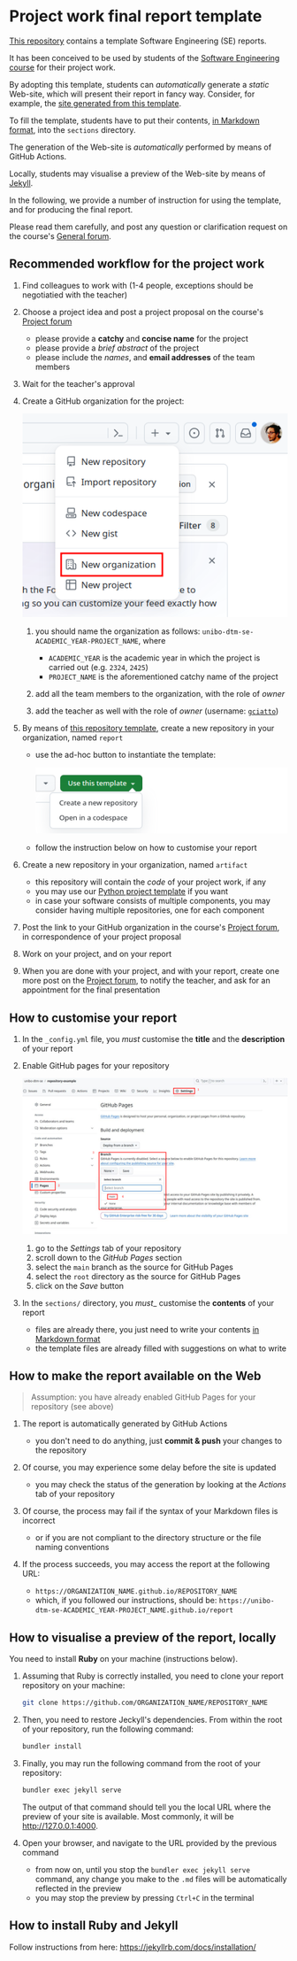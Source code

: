 # Project work final report template

[This repository][template-repo] contains a template Software Engineering (SE) reports.

It has been conceived to be used by students of the [Software Engineering course][course-site] 
for their project work.

By adopting this template, students can _automatically_ generate a _static_ Web-site,
which will present their report in fancy way.
Consider, for example, the [site generated from this template][template-site].

To fill the template, students have to put their contents, [in Markdown format][markdown-cheatsheet], 
into the `sections` directory.

The generation of the Web-site is _automatically_ performed by means of GitHub Actions.

Locally, students may visualise a preview of the Web-site by means of [Jekyll][jeckyll-home].

In the following, we provide a number of instruction for using the template,
and for producing the final report.

Please read them carefully, and post any question or clarification request on the 
course's [General forum][general-forum].

## Recommended workflow for the project work

1. Find colleagues to work with (1-4 people, exceptions should be negotiatied with the teacher)

2. Choose a project idea and post a project proposal on the course's [Project forum][project-forum]
    * please provide a __catchy__ and __concise name__ for the project
    * please provide a _brief abstract_ of the project
    * please include the _names_, and __email addresses__ of the team members

3. Wait for the teacher's approval

4. Create a GitHub organization for the project:

    !["New organization" button on GitHub](pictures/github-new-org.png)

    1. you should name the organization as follows: `unibo-dtm-se-ACADEMIC_YEAR-PROJECT_NAME`, where
        * `ACADEMIC_YEAR` is the academic year in which the project is carried out (e.g. `2324`, `2425`)
        * `PROJECT_NAME` is the aforementioned catchy name of the project

    2. add all the team members to the organization, with the role of _owner_

    3. add the teacher as well with the role of _owner_ (username: [`gciatto`](https://github.com/gciatto))

5. By means of [this repository template][template-repo], create a new repository in your organization, named `report`
    * use the ad-hoc button to instantiate the template:

        !["Use this template" button on GitHub](pictures/github-use-template.png)

    * follow the instruction below on how to customise your report

6. Create a new repository in your organization, named `artifact`
    * this repository will contain the _code_ of your project work, if any
    * you may use our [Python project template](https://github.com/unibo-dtm-se/template-python-project) if you want
    * in case your software consists of multiple components, you may consider having multiple repositories, one for each component

7. Post the link to your GitHub organization in the course's [Project forum][project-forum],
in correspondence of your project proposal

8. Work on your project, and on your report

9. When you are done with your project, and with your report, create one more post on the [Project forum][project-forum],
to notify the teacher, and ask for an appointment for the final presentation

## How to customise your report

1. In the `_config.yml` file, you _must_ customise the __title__ and the __description__ of your report

2. Enable GitHub pages for your repository

    !["Enable GitHub pages for your repository"](pictures/github-pages.png)

    1. go to the _Settings_ tab of your repository
    2. scroll down to the _GitHub Pages_ section
    3. select the `main` branch as the source for GitHub Pages
    4. select the `root` directory as the source for GitHub Pages
    5. click on the _Save_ button

3. In the `sections/` directory, you _must__ customise the __contents__ of your report
    + files are already there, you just need to write your contents [in Markdown format][markdown-cheatsheet]
    + the template files are already filled with suggestions on what to write

## How to make the report available on the Web

> Assumption: you have already enabled GitHub Pages for your repository (see above)

1. The report is automatically generated by GitHub Actions
    + you don't need to do anything, just __commit & push__ your changes to the repository

2. Of course, you may experience some delay before the site is updated
    + you may check the status of the generation by looking at the _Actions_ tab of your repository

3. Of course, the process may fail if the syntax of your Markdown files is incorrect
    + or if you are not compliant to the directory structure or the file naming conventions

4. If the process succeeds, you may access the report at the following URL:
    + `https://ORGANIZATION_NAME.github.io/REPOSITORY_NAME`
    + which, if you followed our instructions, should be: `https://unibo-dtm-se-ACADEMIC_YEAR-PROJECT_NAME.github.io/report`

## How to visualise a preview of the report, locally

You need to install __Ruby__ on your machine (instructions below).

1. Assuming that Ruby is correctly installed, you need to clone your report repository on your machine:
    
    ```bash
    git clone https://github.com/ORGANIZATION_NAME/REPOSITORY_NAME
    ```

2. Then, you need to restore Jeckyll's dependencies.
From within the root of your repository, run the following command:

    ```bash
    bundler install
    ```


3. Finally, you may run the following command from the root of your repository:

    ```bash
    bundler exec jekyll serve
    ```

    The output of that command should tell you the local URL where the preview of your site is available.
    Most commonly, it will be <http://127.0.0.1:4000>.

4. Open your browser, and navigate to the URL provided by the previous command
    + from now on, until you stop the `bundler exec jekyll serve` command, any change you make to the `.md` files will be automatically reflected in the preview
    + you may stop the preview by pressing `Ctrl+C` in the terminal

## How to install Ruby and Jekyll

Follow instructions from here: <https://jekyllrb.com/docs/installation/>

<!-- References -->

[template-repo]: https://github.com/unibo-dtm-se/template-project-work
[template-site]: https://unibo-dtm-se.github.io/template-project-work
[course-site]: https://www.unibo.it/en/study/phd-professional-masters-specialisation-schools-and-other-programmes/course-unit-catalogue/course-unit/2023/466765
[general-forum]: https://virtuale.unibo.it/mod/forum/view.php?id=1512135
[project-forum]: https://virtuale.unibo.it/mod/forum/view.php?id=1544423
[markdown-cheatsheet]: https://www.markdownguide.org/cheat-sheet
[jeckyll-home]: https://jekyllrb.com/
